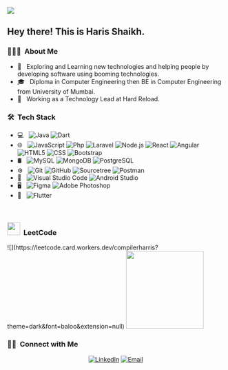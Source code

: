 ![](https://komarev.com/ghpvc/?username=compilerharris&color=dc143c)
<h2> Hey there! This is Haris Shaikh.</h2>

<h3> 👨🏻‍💻 &nbsp;About Me </h3>

- 🤔 &nbsp; Exploring and Learning new technologies and helping people by developing software using booming technologies.
- 🎓 &nbsp; Diploma in Computer Engineering then BE in Computer Engineering from University of Mumbai.
- 💼 &nbsp; Working as a Technology Lead at Hard Reload.

<h3> 🛠 &nbsp;Tech Stack</h3>

- 💻 &nbsp;
  ![Java](https://img.shields.io/badge/-Java-333333?style=flat&logo=java&logoColor=007396)
  ![Dart](https://img.shields.io/badge/-Dart-333333?style=flat&logo=Dart&logoColor=007396)
- 🌐 &nbsp;
  ![JavaScript](https://img.shields.io/badge/-JavaScript-333333?style=flat&logo=javascript)
  ![Php](https://img.shields.io/badge/-PHP-333333?style=flat&logo=php)
  ![Laravel](https://img.shields.io/badge/-laravel-333333?style=flat&logo=laravel)
  ![Node.js](https://img.shields.io/badge/-Node.js-333333?style=flat&logo=node.js)
  ![React](https://img.shields.io/badge/-React-333333?style=flat&logo=react)
  ![Angular](https://img.shields.io/badge/-angular-333333?style=flat&logo=angular)
  ![HTML5](https://img.shields.io/badge/-HTML5-333333?style=flat&logo=HTML5)
  ![CSS](https://img.shields.io/badge/-CSS-333333?style=flat&logo=CSS3&logoColor=1572B6)
  ![Bootstrap](https://img.shields.io/badge/-Bootstrap-333333?style=flat&logo=bootstrap&logoColor=563D7C)
- 🛢 &nbsp;
  ![MySQL](https://img.shields.io/badge/-MySQL-333333?style=flat&logo=mysql)
  ![MongoDB](https://img.shields.io/badge/-MongoDB-333333?style=flat&logo=mongodb)
  ![PostgreSQL](https://img.shields.io/badge/-PostgreSQL-333333?style=flat&logo=postgresql)
- ⚙️ &nbsp;
  ![Git](https://img.shields.io/badge/-Git-333333?style=flat&logo=git)
  ![GitHub](https://img.shields.io/badge/-GitHub-333333?style=flat&logo=github)
  ![Sourcetree](https://img.shields.io/badge/-Sourcetree-333333?style=flat&logo=sourcetree)
  ![Postman](https://img.shields.io/badge/-Postman-333333?style=flat&logo=postman)
- 🔧 &nbsp;
  ![Visual Studio Code](https://img.shields.io/badge/-Visual%20Studio%20Code-333333?style=flat&logo=visual-studio-code&logoColor=007ACC)
  ![Android Studio](https://img.shields.io/badge/-Android%20Studio-333333?style=flat&logo=android-studio&logoColor=lightgreen)
 - 🖥 &nbsp;
  ![Figma](https://img.shields.io/badge/-figma-333333?style=flat&logo=figma)
  ![Adobe Photoshop](https://img.shields.io/badge/-Adobe%20Photoshop-333333?style=flat&logo=adobe-photoshop)
 - 📱 &nbsp;
   ![ Flutter](https://img.shields.io/badge/-flutter-333333?style=flat&logo=flutter&logoColor=007ACC)
<br/>

<h3> <img src="https://iconape.com/wp-content/png_logo_vector/leetcode-logo-white-no-text.png" width="30"> &nbsp;LeetCode</h3>
![](https://leetcode.card.workers.dev/compilerharris?theme=dark&font=baloo&extension=null)

<a href="https://github.com/compilerharris">
  <img height="180em" src="https://github-readme-stats.vercel.app/api/top-langs/?username=compilerharris&theme=buefy&layout=compact" />
</a>

<br/>

<h3> 🤝🏻 &nbsp;Connect with Me </h3>

<p align="center">
<a href="https://www.linkedin.com/in/compilerharris" target="_blank"><img alt="LinkedIn" src="https://img.shields.io/badge/LinkedIn-Haris%20Shaikh-blue?style=flat-square&logo=linkedin"></a>
<a href="mailto:compilerharris@gmail.com"target="_blank"><img alt="Email" src="https://img.shields.io/badge/Email-compilerharris@gmail.com-blue?style=flat-square&logo=gmail"z></a>
</p>
